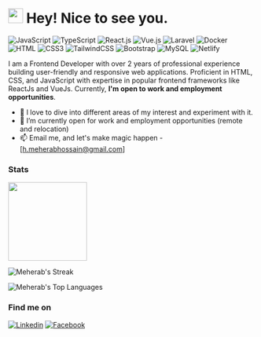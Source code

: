 <h1><img src="https://emojis.slackmojis.com/emojis/images/1531849430/4246/blob-sunglasses.gif?1531849430" width="30"/> Hey! Nice to see you.</h1>

![JavaScript](https://img.shields.io/badge/JavaScript-F7DF1E?style=flat-square&logo=javascript&logoColor=black)
![TypeScript](https://img.shields.io/badge/TypeScript-007ACC?style=flat-square&logo=typescript&logoColor=white)
![React.js](https://img.shields.io/badge/React.js-0081CB?style=flat-square&logo=react&logoColor=61DAFB)
![Vue.js](https://img.shields.io/badge/Vue.js-35495E?style=flat-square&logo=vue.js&logoColor=4FC08D)
![Laravel](https://img.shields.io/badge/Laravel-FF2D20?style=flat-square&logo=laravel&logoColor=white)
![Docker](https://img.shields.io/badge/Docker-0CC1F3?style=flat-square&logo=docker&logoColor=white)
![HTML](https://img.shields.io/badge/HTML5-E34F26?style=flat-square&logo=html5&logoColor=white)
![CSS3](https://img.shields.io/badge/CSS3-1572B6?style=flat-square&logo=css3&logoColor=white)
![TailwindCSS](https://img.shields.io/badge/Tailwind_CSS-38B2AC?style=flat-square&logo=tailwind-css&logoColor=white)
![Bootstrap](https://img.shields.io/badge/Bootstrap-563D7C?style=flat-square&logo=bootstrap&logoColor=white)
![MySQL](https://img.shields.io/badge/MySQL-005C84?style=flat-square&logo=mysql&logoColor=white)
![Netlify](https://img.shields.io/badge/Netlify-00C7B7?style=flat-square&logo=netlify&logoColor=white)

I am a Frontend Developer with over 2 years of professional experience building user-friendly and responsive web applications. Proficient in HTML, CSS, and JavaScript with expertise in popular frontend frameworks like ReactJs and VueJs. Currently, **I'm open to work and employment opportunities**.

- 🌱 I love to dive into different areas of my interest and experiment with it.
- 👯 I’m currently open for work and employment opportunities (remote and relocation)
- 📫 Email me, and let's make magic happen - [h.meherabhossain@gmail.com]


### Stats
<img height="160em" src="https://github-readme-stats-eight-theta.vercel.app/api?username=meherab-hossain&show_icons=true&theme=vue-dark&include_all_commits=true&count_private=true" />

![Meherab's Streak](https://github-readme-streak-stats.herokuapp.com/?user=meherab-hossain&theme=vue-dark&hide_border=true)

![Meherab's Top Languages](https://github-readme-stats.vercel.app/api/top-langs/?username=meherab-hossain&theme=vue-dark&show_icons=true&hide_border=true&layout=compact)



### Find me on

[![Linkedin](https://img.shields.io/badge/LinkedIn-0077B5?style=flat-square&logo=linkedin&logoColor=white)](https://www.linkedin.com/in/mohammad-meherab-hossain-4070a3157/)
[![Facebook](https://img.shields.io/badge/Facebook-1877F2?style=flat-square&logo=facebook&logoColor=white)](https://facebook.com/meherab.hossain.79/)
